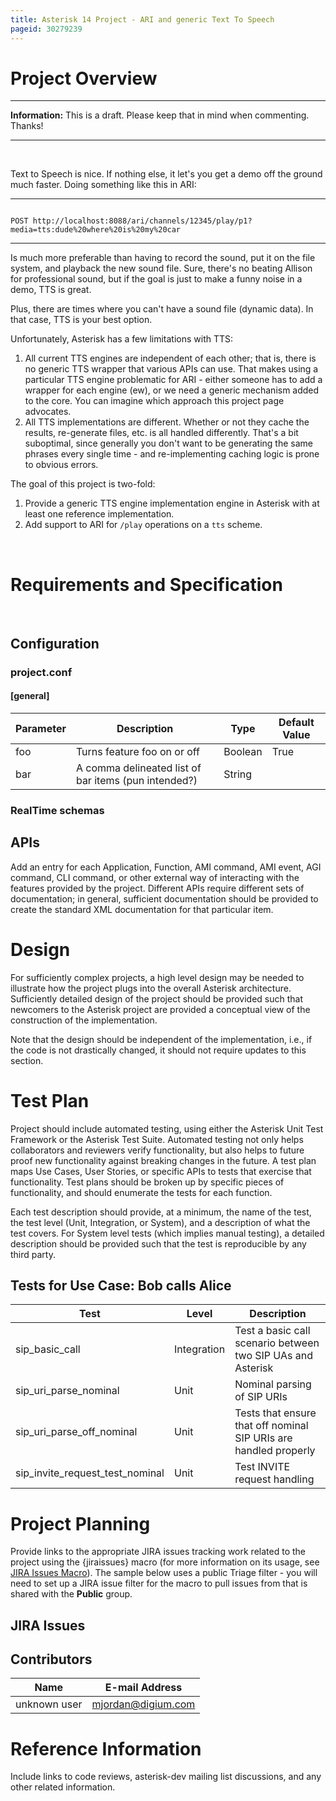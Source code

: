 ```yaml
---
title: Asterisk 14 Project - ARI and generic Text To Speech
pageid: 30279239
---
```


Project Overview
================




---


**Information:**  This is a draft. Please keep that in mind when commenting. Thanks!

  



---


 

Text to Speech is nice. If nothing else, it let's you get a demo off the ground much faster. Doing something like this in ARI:




---

  
  


```

POST http://localhost:8088/ari/channels/12345/play/p1?media=tts:dude%20where%20is%20my%20car

```



---


Is much more preferable than having to record the sound, put it on the file system, and playback the new sound file. Sure, there's no beating Allison for professional sound, but if the goal is just to make a funny noise in a demo, TTS is great.

Plus, there are times where you can't have a sound file (dynamic data). In that case, TTS is your best option.

Unfortunately, Asterisk has a few limitations with TTS:

1. All current TTS engines are independent of each other; that is, there is no generic TTS wrapper that various APIs can use. That makes using a particular TTS engine problematic for ARI - either someone has to add a wrapper for each engine (ew), or we need a generic mechanism added to the core. You can imagine which approach this project page advocates.
2. All TTS implementations are different. Whether or not they cache the results, re-generate files, etc. is all handled differently. That's a bit suboptimal, since generally you don't want to be generating the same phrases every single time - and re-implementing caching logic is prone to obvious errors.

The goal of this project is two-fold:

1. Provide a generic TTS engine implementation engine in Asterisk with at least one reference implementation.
2. Add support to ARI for `/play` operations on a `tts` scheme.

 




Requirements and Specification
==============================

 

Configuration
-------------

### project.conf

#### [general]



| Parameter | Description | Type | Default Value |
| --- | --- | --- | --- |
| foo | Turns feature foo on or off | Boolean | True |
| bar | A comma delineated list of bar items (pun intended?) | String |   |

### RealTime schemas

APIs
----

Add an entry for each Application, Function, AMI command, AMI event, AGI command, CLI command, or other external way of interacting with the features provided by the project. Different APIs require different sets of documentation; in general, sufficient documentation should be provided to create the standard XML documentation for that particular item.

Design
======

For sufficiently complex projects, a high level design may be needed to illustrate how the project plugs into the overall Asterisk architecture. Sufficiently detailed design of the project should be provided such that newcomers to the Asterisk project are provided a conceptual view of the construction of the implementation.

Note that the design should be independent of the implementation, i.e., if the code is not drastically changed, it should not require updates to this section.

Test Plan
=========

Project should include automated testing, using either the Asterisk Unit Test Framework or the Asterisk Test Suite. Automated testing not only helps collaborators and reviewers verify functionality, but also helps to future proof new functionality against breaking changes in the future. A test plan maps Use Cases, User Stories, or specific APIs to tests that exercise that functionality. Test plans should be broken up by specific pieces of functionality, and should enumerate the tests for each function.

Each test description should provide, at a minimum, the name of the test, the test level (Unit, Integration, or System), and a description of what the test covers. For System level tests (which implies manual testing), a detailed description should be provided such that the test is reproducible by any third party.

Tests for Use Case: Bob calls Alice
-----------------------------------



| Test | Level | Description |
| --- | --- | --- |
| sip\_basic\_call | Integration | Test a basic call scenario between two SIP UAs and Asterisk |
| sip\_uri\_parse\_nominal | Unit | Nominal parsing of SIP URIs |
| sip\_uri\_parse\_off\_nominal | Unit | Tests that ensure that off nominal SIP URIs are handled properly |
| sip\_invite\_request\_test\_nominal | Unit | Test INVITE request handling |

Project Planning
================

Provide links to the appropriate JIRA issues tracking work related to the project using the {jiraissues} macro (for more information on its usage, see [JIRA Issues Macro](https://confluence.atlassian.com/display/DOC/JIRA+Issues+Macro)). The sample below uses a public Triage filter - you will need to set up a JIRA issue filter for the macro to pull issues from that is shared with the **Public** group.

JIRA Issues
-----------

Contributors
------------



| Name | E-mail Address |
| --- | --- |
| unknown user | mjordan@digium.com |

Reference Information
=====================

Include links to code reviews, asterisk-dev mailing list discussions, and any other related information.

